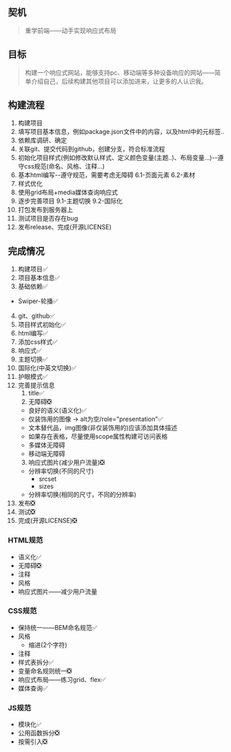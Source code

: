 ## 契机
>重学前端——动手实现响应式布局

## 目标
>构建一个响应式网站，能够支持pc、移动端等多种设备响应的网站——简单介绍自己，后续构建其他项目可以添加进来，让更多的人认识我。

## 构建流程
1. 构建项目
2. 填写项目基本信息，例如package.json文件中的内容，以及html中的元标签..
3. 依赖库调研、确定
4. 关联git、提交代码到github，创建分支，符合标准流程
5. 初始化项目样式(例如修改默认样式、定义颜色变量(主题..)、布局变量...)--遵守css规范(命名、风格、注释...)
6. 基本html编写--遵守规范，需要考虑无障碍
  6.1-页面元素
  6.2-素材
7. 样式优化
8. 使用grid布局+media媒体查询响应式
9. 逐步完善项目
  9.1-主题切换
  9.2-国际化
10.   打包发布到服务器上
11.   测试项目是否存在bug
12.   发布release、完成(开源LICENSE)

## 完成情况
1. 构建项目✅
2. 项目基本信息✅
3. 基础依赖✅
  - Swiper-轮播✅
4. git、github✅
5. 项目样式初始化✅
6. html编写✅
7. 添加css样式✅
8. 响应式✅
9. 主题切换✅
10. 国际化(中英文切换)✅
11. 护眼模式✅
12. 完善提示信息
    1.  title✅
    2.  无障碍❎
      - 良好的语义(语义化)✅
      - 仅装饰用的图像 -> alt为空/role="presentation"✅
      - 文本替代品，img图像(非仅装饰用的)应该添加具体描述
      - 如果存在表格，尽量使用scope属性构建可访问表格
      - 多媒体无障碍
      - 移动端无障碍
    3.  响应式图片(减少用户流量)❎
      - 分辨率切换(不同的尺寸)
        - srcset
        - sizes
      - 分辨率切换(相同的尺寸，不同的分辨率)
13. 发布❎
14. 测试❎
15. 完成(开源LICENSE)❎

### HTML规范
- 语义化✅
- 无障碍❎
- 注释
- 风格
- 响应式图片——减少用户流量

### CSS规范
- 保持统一——BEM命名规范✅
- 风格
  - 缩进(2个字符)
- 注释
- 样式表拆分✅
- 变量命名规则统一❎
- 响应式布局——练习grid、flex✅
- 媒体查询✅

### JS规范
- 模块化✅
- 公用函数拆分❎
- 按需引入❎